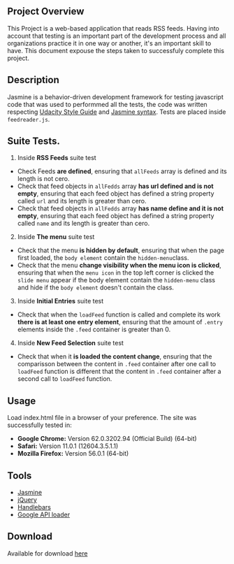 ## Project Overview

This Project is a web-based application that reads RSS feeds. Having into account that testing is an important part of the development process and all organizations practice it in one way or another, it's an important skill to have. This document expouse the steps taken to successfuly complete this project.


## Description

Jasmine is a behavior-driven development framework for testing javascript code that was used to performmed all the tests, the code was written respecting [Udacity Style Guide](http://udacity.github.io/frontend-nanodegree-styleguide/javascript.html) and [Jasmine syntax](https://jasmine.github.io/2.1/introduction). Tests are placed inside `feedreader.js`. 

## Suite Tests.

1.  Inside **RSS Feeds** suite test
* Check Feeds **are defined**, ensuring that `allFeeds` array is defined and its length is not cero.
* Check that feed objects in `allFedds` array **has url defined and is not empty**, ensuring that each feed object has defined a string property called `url` and its length is greater than cero.
* Check that feed objects in `allFedds` array **has name define and it is not empty**, ensuring that each feed object has defined a string property called `name` and its length is greater than cero.

2. Inside **The menu** suite test
* Check that the menu **is hidden by default**, ensuring that when the page first loaded, the `body element` contain the `hidden-menu`class. 
* Check that the menu **change visibility when the menu icon is clicked**, ensuring that when the `menu icon` in the top left corner is clicked the `slide menu` appear if the body element contain the `hidden-menu` class and hide if the `body element` doesn't contain the class.

3. Inside **Initial Entries** suite test
* Check that when the `loadFeed` function is called and complete its work **there is at least one entry element**, ensuring that the amount of `.entry` elements inside the `.feed` container is greater than 0.

4. Inside **New Feed Selection** suite test
* Check that when it **is loaded the content change**, ensuring that the comparisson between the content in `.feed` container after one call to `loadFeed` function is different that the content in `.feed` container after a second call to `loadFeed` function.

## Usage

Load index.html file in a browser of your preference. The site was successfully tested in:
* **Google Chrome:** Version 62.0.3202.94 (Official Build) (64-bit)
* **Safari:** Version 11.0.1 (12604.3.5.1.1)
* **Mozilla Firefox:** Version 56.0.1 (64-bit)

## Tools

* [Jasmine](https://jasmine.github.io/2.1/introduction)
* [jQuery](http://jquery.com/download/) 
* [Handlebars](http://handlebarsjs.com/installation.html) 
* [Google API loader](https://developers.google.com/loader/)

## Download

Available for download [here](https://github.com/yarogallo/frontend-nanodegree-feedreader.git) 